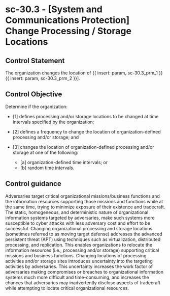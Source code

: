 # sc-30.3 - \[System and Communications Protection\] Change Processing / Storage Locations

## Control Statement

The organization changes the location of {{ insert: param, sc-30.3_prm_1 }} {{ insert: param, sc-30.3_prm_2 }}].

## Control Objective

Determine if the organization:

- \[1\] defines processing and/or storage locations to be changed at time intervals specified by the organization;

- \[2\] defines a frequency to change the location of organization-defined processing and/or storage; and

- \[3\] changes the location of organization-defined processing and/or storage at one of the following:

  - \[a\] organization-defined time intervals; or
  - \[b\] random time intervals.

## Control guidance

Adversaries target critical organizational missions/business functions and the information resources supporting those missions and functions while at the same time, trying to minimize exposure of their existence and tradecraft. The static, homogeneous, and deterministic nature of organizational information systems targeted by adversaries, make such systems more susceptible to cyber attacks with less adversary cost and effort to be successful. Changing organizational processing and storage locations (sometimes referred to as moving target defense) addresses the advanced persistent threat (APT) using techniques such as virtualization, distributed processing, and replication. This enables organizations to relocate the information resources (i.e., processing and/or storage) supporting critical missions and business functions. Changing locations of processing activities and/or storage sites introduces uncertainty into the targeting activities by adversaries. This uncertainty increases the work factor of adversaries making compromises or breaches to organizational information systems much more difficult and time-consuming, and increases the chances that adversaries may inadvertently disclose aspects of tradecraft while attempting to locate critical organizational resources.
